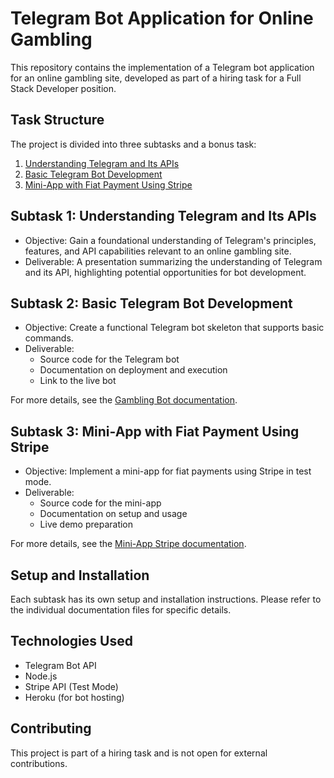 # Telegram Bot Application for Online Gambling

This repository contains the implementation of a Telegram bot application for an online gambling site, developed as part of a hiring task for a Full Stack Developer position.

## Task Structure

The project is divided into three subtasks and a bonus task:

1. [Understanding Telegram and Its APIs](./docs/telegram-overview.md)
2. [Basic Telegram Bot Development](./docs/gambling-bot.md)
3. [Mini-App with Fiat Payment Using Stripe](./docs/mini-app-stripe.md)

## Subtask 1: Understanding Telegram and Its APIs

- Objective: Gain a foundational understanding of Telegram's principles, features, and API capabilities relevant to an online gambling site.
- Deliverable: A presentation summarizing the understanding of Telegram and its API, highlighting potential opportunities for bot development.

## Subtask 2: Basic Telegram Bot Development

- Objective: Create a functional Telegram bot skeleton that supports basic commands.
- Deliverable:
  - Source code for the Telegram bot
  - Documentation on deployment and execution
  - Link to the live bot

For more details, see the [Gambling Bot documentation](./docs/gambling-bot.md).

## Subtask 3: Mini-App with Fiat Payment Using Stripe

- Objective: Implement a mini-app for fiat payments using Stripe in test mode.
- Deliverable:
  - Source code for the mini-app
  - Documentation on setup and usage
  - Live demo preparation

For more details, see the [Mini-App Stripe documentation](./docs/mini-app-stripe.md).

## Setup and Installation

Each subtask has its own setup and installation instructions. Please refer to the individual documentation files for specific details.

## Technologies Used

- Telegram Bot API
- Node.js
- Stripe API (Test Mode)
- Heroku (for bot hosting)

## Contributing

This project is part of a hiring task and is not open for external contributions.
